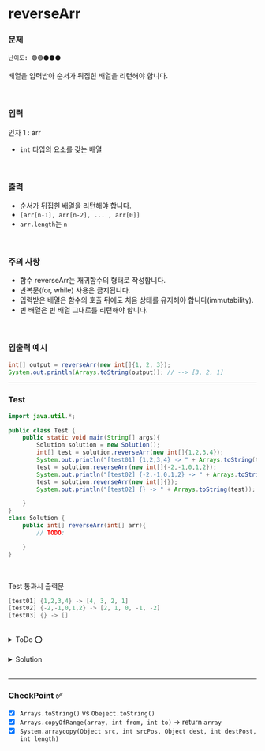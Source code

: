 # reverseArr

### 문제 
`난이도: 🟢🟢⚫️⚫️⚫️`

배열을 입력받아 순서가 뒤집힌 배열을 리턴해야 합니다.

<br>

### 입력
인자 1 : arr
- `int` 타입의 요소를 갖는 배열

<br>

### 출력
- 순서가 뒤집힌 배열을 리턴해야 합니다.
- `[arr[n-1], arr[n-2], ... , arr[0]]`
- `arr.length`는 `n`

<br>

### 주의 사항
- 함수 reverseArr는 재귀함수의 형태로 작성합니다.
- 반복문(for, while) 사용은 금지됩니다.
- 입력받은 배열은 함수의 호출 뒤에도 처음 상태를 유지해야 합니다(immutability).
- 빈 배열은 빈 배열 그대로를 리턴해야 합니다.

<br>

### 입출력 예시

```Java
int[] output = reverseArr(new int[]{1, 2, 3});
System.out.println(Arrays.toString(output)); // --> [3, 2, 1]
```

---

### Test

```java
import java.util.*;

public class Test {
    public static void main(String[] args){
        Solution solution = new Solution();
        int[] test = solution.reverseArr(new int[]{1,2,3,4});
        System.out.println("[test01] {1,2,3,4} -> " + Arrays.toString(test));
        test = solution.reverseArr(new int[]{-2,-1,0,1,2});
        System.out.println("[test02] {-2,-1,0,1,2} -> " + Arrays.toString(test));
        test = solution.reverseArr(new int[]{});
        System.out.println("[test02] {} -> " + Arrays.toString(test));

    }
}
class Solution {
    public int[] reverseArr(int[] arr){
        // TODO:

    }
}
```

<br>

Test 통과시 출력문
```java
[test01] {1,2,3,4} -> [4, 3, 2, 1]
[test02] {-2,-1,0,1,2} -> [2, 1, 0, -1, -2]
[test03] {} -> []
```

<br>

<details>
    <summary>ToDo ⭕️</summary>

- [x] Test Clear!
- [x] CheckPoint 작성! 
</details>

<br>

<details>
    <summary>Solution</summary>

```java
class Solution {
    public int[] reverseArr(int[] arr){
        // TODO:
        if(arr.length == 0) return arr;
        int[] head = Arrays.copyOfRange(arr, arr.length - 1, arr.length);
        int[] tail = reverseArr(Arrays.copyOfRange(arr, 0, arr.length - 1));
        int[] dest = new int[head.length + tail.length];

        System.arraycopy(head, 0, dest, 0, head.length);
        System.arraycopy(tail, 0, dest, head.length, tail.length);

        return dest;
    }
}
```
</details>

<br>

---

### CheckPoint ✅

- [x] `Arrays.toString()` vs `Obeject.toString()`
- [x] `Arrays.copyOfRange(array, int from, int to)` -> return `array`
- [x] `System.arraycopy(Object src, int srcPos, Object dest, int destPost, int length)` 